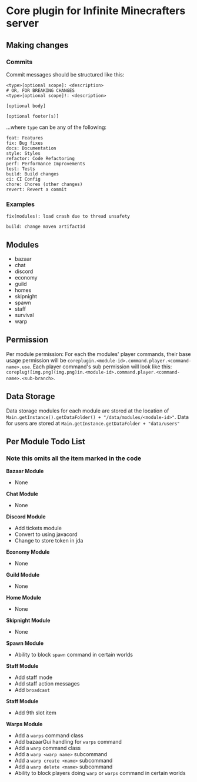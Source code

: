 # Core plugin for Infinite Minecrafters server

## Making changes
### Commits

Commit messages should be structured like this:


```
<type>[optional scope]: <description>
# OR, FOR BREAKING CHANGES
<type>[optional scope]!: <description>

[optional body]

[optional footer(s)]
```

...where `type` can be any of the following:

```
feat: Features
fix: Bug fixes
docs: Documentation
style: Styles
refactor: Code Refactoring
perf: Performance Improvements
test: Tests
build: Build changes
ci: CI Config
chore: Chores (other changes)
revert: Revert a commit
```

### Examples
```
fix(modules): load crash due to thread unsafety
```

```
build: change maven artifactId
```

## Modules
- bazaar
- chat
- discord
- economy
- guild
- homes
- skipnight
- spawn
- staff
- survival
- warp

## Permission
Per module permission:
For each the modules' player commands, their base usage permission will be `coreplugin.<module-id>.command.player.<command-name>.use`.
Each player command's sub permission will look like this: `coreplug![img.png](img.png)in.<module-id>.command.player.<command-name>.<sub-branch>`.

## Data Storage
Data storage modules for each module are stored at the location of `Main.getInstance().getDataFolder() + "/data/modules/<module-id>"`. 
Data for users are stored at `Main.getInstance.getDataFolder + "data/users"`


## Per Module Todo List 
### Note this omits all the item marked in the code

**Bazaar Module**
- None


**Chat Module**
- None

  
**Discord Module**
- Add tickets module
- Convert to using javacord
- Change to store token in jda

**Economy Module**
- None


**Guild Module**
- None


**Home Module**
- None


**Skipnight Module**
- None


**Spawn Module**
- Ability to block `spawn` command in certain worlds


**Staff Module**
- Add staff mode
- Add staff action messages
- Add `broadcast`


**Staff Module**
- Add 9th slot item


**Warps Module**
- Add a `warps` command class
- Add bazaarGui handling for `warps` command
- Add a `warp` command class
- Add a `warp <warp name>` subcommand
- Add a `warp create <name>` subcommand
- Add a `warp delete <name>` subcommand
- Ability to block players doing `warp` or `warps` command in certain worlds
